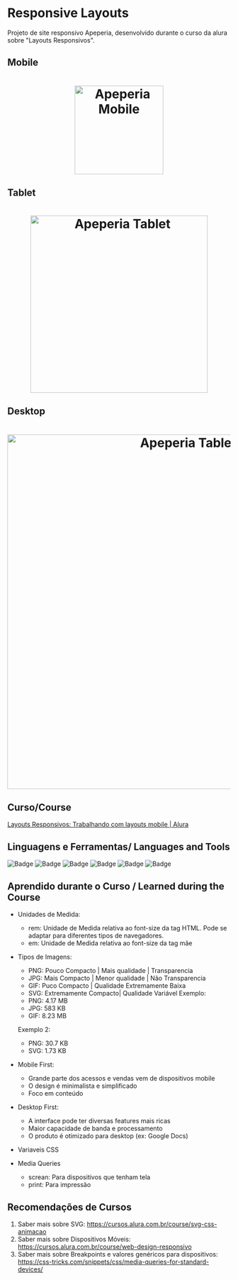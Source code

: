 # Responsive Layouts
Projeto de site responsivo Apeperia, desenvolvido durante o curso da alura sobre "Layouts Responsivos".

## Mobile
<h1 align="center">
  <img src="_readme_/Mobile.gif" alt="Apeperia Mobile" width="200">
</h1>

## Tablet
<h1 align="center">
  <img src="_readme_/Tablet.gif" alt="Apeperia Tablet" width="400">
</h1>

## Desktop
<h1 align="center">
  <img src="_readme_/Web.gif" alt="Apeperia Tablet" width="800">
</h1>

## Curso/Course
[Layouts Responsivos: Trabalhando com layouts mobile | Alura](https://cursos.alura.com.br/course/mobile-first-layouts-responsivos)

## Linguagens e Ferramentas/ Languages and Tools
![Badge](https://img.shields.io/badge/-JavaScript-eed718?style=for-the-badge&logo=javascript&logoColor=ffffff)
![Badge](https://img.shields.io/badge/-HTML-E34F26?style=for-the-badge&logo=html5&logoColor=ffffff)
![Badge](https://img.shields.io/badge/-CSS3-1572B6?style=for-the-badge&logo=css3&logoColor=ffffff)
![Badge](https://img.shields.io/badge/-VSCode-007ACC?style=for-the-badge&logo=visual-studio-code&logoColor=ffffff)
![Badge](https://img.shields.io/badge/-GIT-F1502F?style=for-the-badge&logo=git&logoColor=ffffff)
![Badge](https://img.shields.io/badge/-GITHUB-000000?style=for-the-badge&logo=github&logoColor=ffffff)

## Aprendido durante o Curso / Learned during the Course
- Unidades de Medida:
	- rem: Unidade de Medida relativa ao font-size da tag HTML. Pode se adaptar para diferentes tipos de navegadores.
	- em: Unidade de Medida relativa ao font-size da tag mãe
- Tipos de Imagens:
	- PNG: Pouco Compacto | Mais qualidade | Transparencia
	- JPG: Mais Compacto | Menor qualidade | Não Transparencia
	- GIF: Puco Compacto | Qualidade Extremamente Baixa
	- SVG: Extremamente Compacto| Qualidade Variável
	Exemplo:
	- PNG: 4.17 MB
	- JPG: 583 KB
	- GIF: 8.23 MB

	Exemplo 2:
	- PNG: 30.7 KB
	- SVG: 1.73 KB
- Mobile First:
	- Grande parte dos acessos e vendas vem de dispositivos mobile
	- O design é minimalista e simplificado
	- Foco em conteúdo
- Desktop First:
	- A interface pode ter diversas features mais ricas
	- Maior capacidade de banda e processamento
	- O produto é otimizado para desktop (ex: Google Docs)
- Variaveis CSS
- Media Queries
	- screan: Para dispositivos que tenham tela
	- print: Para impressão

## Recomendações de Cursos
1. Saber mais sobre SVG: https://cursos.alura.com.br/course/svg-css-animacao
2. Saber mais sobre Dispositivos Móveis: https://cursos.alura.com.br/course/web-design-responsivo
3. Saber mais sobre Breakpoints e valores genéricos para dispositivos: https://css-tricks.com/snippets/css/media-queries-for-standard-devices/